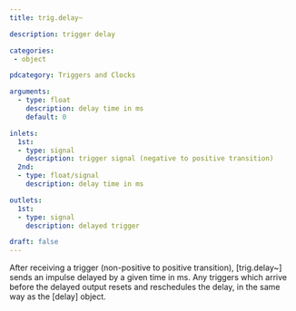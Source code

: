 ```yaml
---
title: trig.delay~

description: trigger delay

categories:
 - object

pdcategory: Triggers and Clocks

arguments:
  - type: float
    description: delay time in ms
    default: 0

inlets:
  1st:
  - type: signal
    description: trigger signal (negative to positive transition)
  2nd:
  - type: float/signal
    description: delay time in ms

outlets:
  1st:
  - type: signal
    description: delayed trigger

draft: false
---
```


After receiving a trigger (non-positive to positive transition), [trig.delay~] sends an impulse delayed by a given time in ms. Any triggers which arrive before the delayed output resets and reschedules the delay, in the same way as the [delay] object.
